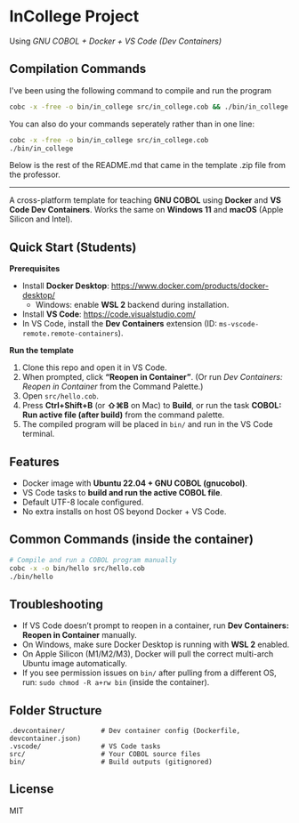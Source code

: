 # InCollege Project
Using *GNU COBOL + Docker + VS Code (Dev Containers)*

## Compilation Commands
I've been using the following command to compile and run the program
```bash
cobc -x -free -o bin/in_college src/in_college.cob && ./bin/in_college
```

You can also do your commands seperately rather than in one line:
```bash
cobc -x -free -o bin/in_college src/in_college.cob
./bin/in_college
```

Below is the rest of the README.md that came in the template .zip file from the professor.

---

A cross-platform template for teaching **GNU COBOL** using **Docker** and **VS Code Dev Containers**.
Works the same on **Windows 11** and **macOS** (Apple Silicon and Intel).

## Quick Start (Students)

**Prerequisites**
- Install **Docker Desktop**: https://www.docker.com/products/docker-desktop/
  - Windows: enable **WSL 2** backend during installation.
- Install **VS Code**: https://code.visualstudio.com/
- In VS Code, install the **Dev Containers** extension (ID: `ms-vscode-remote.remote-containers`).

**Run the template**
1. Clone this repo and open it in VS Code.
2. When prompted, click **“Reopen in Container”**. (Or run *Dev Containers: Reopen in Container* from the Command Palette.)
3. Open `src/hello.cob`.
4. Press **Ctrl+Shift+B** (or **⇧⌘B** on Mac) to **Build**, or run the task **COBOL: Run active file (after build)** from the command palette.
5. The compiled program will be placed in `bin/` and run in the VS Code terminal.

## Features
- Docker image with **Ubuntu 22.04 + GNU COBOL (gnucobol)**.
- VS Code tasks to **build and run the active COBOL file**.
- Default UTF-8 locale configured.
- No extra installs on host OS beyond Docker + VS Code.

## Common Commands (inside the container)
```bash
# Compile and run a COBOL program manually
cobc -x -o bin/hello src/hello.cob
./bin/hello
```

## Troubleshooting
- If VS Code doesn’t prompt to reopen in a container, run **Dev Containers: Reopen in Container** manually.
- On Windows, make sure Docker Desktop is running with **WSL 2** enabled.
- On Apple Silicon (M1/M2/M3), Docker will pull the correct multi-arch Ubuntu image automatically.
- If you see permission issues on `bin/` after pulling from a different OS, run: `sudo chmod -R a+rw bin` (inside the container).

## Folder Structure
```
.devcontainer/         # Dev container config (Dockerfile, devcontainer.json)
.vscode/               # VS Code tasks
src/                   # Your COBOL source files
bin/                   # Build outputs (gitignored)
```

## License
MIT
